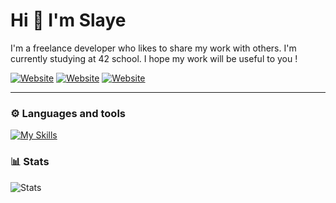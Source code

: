 # Hi 👋 I'm Slaye

I'm a freelance developer who likes to share my work with others. 
I'm currently studying at 42 school. I hope my work will be useful to you !

[![Website](https://img.shields.io/badge/School-100000?style=for-the-badge&logo=42&logoColor=white&labelColor=323232&color=646464)](https://42.fr/en/homepage/)
[![Website](https://img.shields.io/badge/uduterrage@gmail.com-100000?style=for-the-badge&logo=Gmail&logoColor=white&labelColor=FF0000&color=FF5353)](#)
[![Website](https://img.shields.io/badge/rejump-100000?style=for-the-badge&logo=Android&logoColor=white&labelColor=0048FF&color=487CFF)](#)

---

### ⚙️ Languages and tools

[![My Skills](https://skills.thijs.gg/icons?i=c,cs,python,unity)](#)

### 📊 Stats

![Stats](https://github-readme-stats.vercel.app/api?username=0Slaye&show_icons=true&theme=github_dark)
